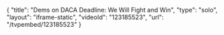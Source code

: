 {
    "title": "Dems on DACA Deadline: We Will Fight and Win",
    "type": "solo",
    "layout": "iframe-static",
    "videoId": "123185523",
    "url": "\/tvpembed\/123185523"
}